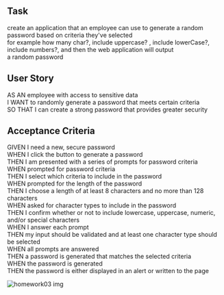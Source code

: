 ## Task  


create an application that an employee can use to generate a random password based on criteria they've selected  
for example how many char?, include uppercase? , include lowerCase?, include numbers?, and then the web application will output  
a random password  


## User Story


AS AN employee with access to sensitive data  
I WANT to randomly generate a password that meets certain criteria  
SO THAT I can create a strong password that provides greater security  


## Acceptance Criteria  

GIVEN I need a new, secure password  
WHEN I click the button to generate a password  
THEN I am presented with a series of prompts for password criteria  
WHEN prompted for password criteria  
THEN I select which criteria to include in the password  
WHEN prompted for the length of the password  
THEN I choose a length of at least 8 characters and no more than 128 characters  
WHEN asked for character types to include in the password  
THEN I confirm whether or not to include lowercase, uppercase, numeric, and/or special characters  
WHEN I answer each prompt  
THEN my input should be validated and at least one character type should be selected  
WHEN all prompts are answered  
THEN a password is generated that matches the selected criteria  
WHEN the password is generated  
THEN the password is either displayed in an alert or written to the page  

![homework03 img](https://user-images.githubusercontent.com/123424361/236119566-23032a5d-03dd-4b51-a970-6bb979f80ffc.png)



